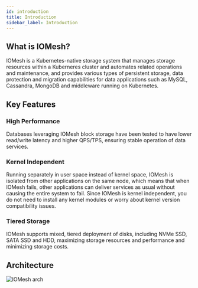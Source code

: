```yaml
---
id: introduction
title: Introduction 
sidebar_label: Introduction
---
```


## What is IOMesh?

IOMesh is a Kubernetes-native storage system that manages storage resources within a Kuberneres cluster and automates related operations and maintenance, and provides various types of persistent storage, data protection and migration capabilities for data applications such as MySQL, Cassandra, MongoDB and middleware running on Kubernetes.

## Key Features 

### High Performance 

Databases leveraging IOMesh block storage have been tested to have lower read/write latency and higher QPS/TPS, ensuring stable operation of data services.

### Kernel Independent 
   
Running separately in user space instead of kernel space, IOMesh is isolated from other applications on the same node, which means that when IOMesh fails, other applications can deliver services as usual without causing the entire system to fail. Since IOMesh is kernel independent, you do not need to install any kernel modules or worry about kernel version compatibility issues.
   
### Tiered Storage

IOMesh supports mixed, tiered deployment of disks, including NVMe SSD, SATA SSD and HDD, maximizing storage resources and performance and minimizing storage costs.

## Architecture

![IOMesh arch](https://user-images.githubusercontent.com/78140947/122766241-e2352c00-d2d3-11eb-9630-bb5b428c3178.png)
